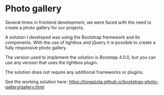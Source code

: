 <h1>Photo gallery</h1>

Several times in frontend development, we were faced with the need to create a photo gallery for our projects.

A solution I developed was using the Bootstrap fremework and its components. With the use of lightbox and jQuery it is possible to create a fully responsive photo gallery.

The version used to implement the solution is Bootstap 4.0.0, but you can use any version that uses the lightbox plugin.

The solution does not require any additional frameworks or plugins.

See the working solution here: https://bpgazola.github.io/bootstrap-photo-gallery/gallery.html
